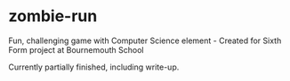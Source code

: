 # zombie-run
Fun, challenging game with Computer Science element - Created for Sixth Form project at Bournemouth School

Currently partially finished, including write-up.
